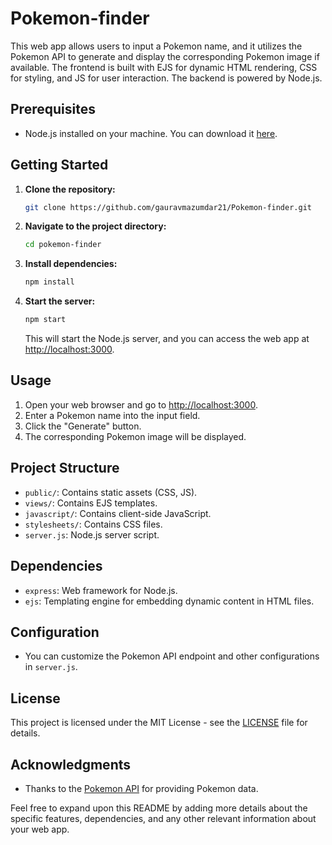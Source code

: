 # Pokemon-finder
This web app allows users to input a Pokemon name, and it utilizes the Pokemon API to generate and display the corresponding Pokemon image if available. The frontend is built with EJS for dynamic HTML rendering, CSS for styling, and JS for user interaction. The backend is powered by Node.js.

## Prerequisites

- Node.js installed on your machine. You can download it [here](https://nodejs.org/).

## Getting Started

1. **Clone the repository:**

    ```bash
    git clone https://github.com/gauravmazumdar21/Pokemon-finder.git
    ```

2. **Navigate to the project directory:**

    ```bash
    cd pokemon-finder
    ```

3. **Install dependencies:**

    ```bash
    npm install
    ```

4. **Start the server:**

    ```bash
    npm start
    ```

    This will start the Node.js server, and you can access the web app at [http://localhost:3000](http://localhost:3000).

## Usage

1. Open your web browser and go to [http://localhost:3000](http://localhost:3000).
2. Enter a Pokemon name into the input field.
3. Click the "Generate" button.
4. The corresponding Pokemon image will be displayed.

## Project Structure

- `public/`: Contains static assets (CSS, JS).
- `views/`: Contains EJS templates.
- `javascript/`: Contains client-side JavaScript.
- `stylesheets/`: Contains CSS files.
- `server.js`: Node.js server script.

## Dependencies

- `express`: Web framework for Node.js.
- `ejs`: Templating engine for embedding dynamic content in HTML files.

## Configuration

- You can customize the Pokemon API endpoint and other configurations in `server.js`.

## License

This project is licensed under the MIT License - see the [LICENSE](LICENSE) file for details.

## Acknowledgments

- Thanks to the [Pokemon API](https://pokeapi.co/) for providing Pokemon data.

Feel free to expand upon this README by adding more details about the specific features, dependencies, and any other relevant information about your web app.

